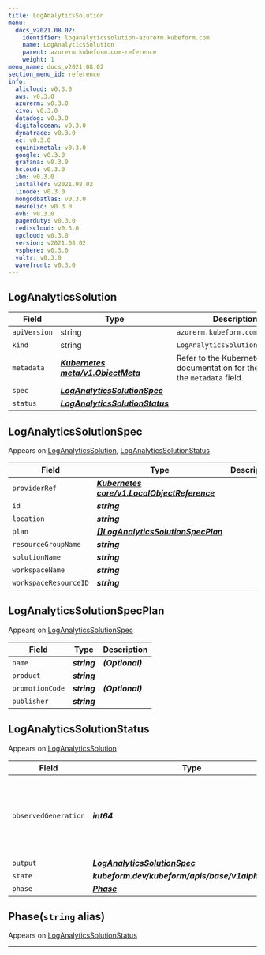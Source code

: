 ```yaml
---
title: LogAnalyticsSolution
menu:
  docs_v2021.08.02:
    identifier: loganalyticssolution-azurerm.kubeform.com
    name: LogAnalyticsSolution
    parent: azurerm.kubeform.com-reference
    weight: 1
menu_name: docs_v2021.08.02
section_menu_id: reference
info:
  alicloud: v0.3.0
  aws: v0.3.0
  azurerm: v0.3.0
  civo: v0.3.0
  datadog: v0.3.0
  digitalocean: v0.3.0
  dynatrace: v0.3.0
  ec: v0.3.0
  equinixmetal: v0.3.0
  google: v0.3.0
  grafana: v0.3.0
  hcloud: v0.3.0
  ibm: v0.3.0
  installer: v2021.08.02
  linode: v0.3.0
  mongodbatlas: v0.3.0
  newrelic: v0.3.0
  ovh: v0.3.0
  pagerduty: v0.3.0
  rediscloud: v0.3.0
  upcloud: v0.3.0
  version: v2021.08.02
  vsphere: v0.3.0
  vultr: v0.3.0
  wavefront: v0.3.0
---
```


## LogAnalyticsSolution
| Field | Type | Description |
| ------ | ----- | ----------- |
| `apiVersion` | string | `azurerm.kubeform.com/v1alpha1` |
|    `kind` | string | `LogAnalyticsSolution` |
| `metadata` | ***[Kubernetes meta/v1.ObjectMeta](https://v1-18.docs.kubernetes.io/docs/reference/generated/kubernetes-api/v1.18/#objectmeta-v1-meta)***|Refer to the Kubernetes API documentation for the fields of the `metadata` field.|
| `spec` | ***[LogAnalyticsSolutionSpec](#loganalyticssolutionspec)***||
| `status` | ***[LogAnalyticsSolutionStatus](#loganalyticssolutionstatus)***||
## LogAnalyticsSolutionSpec

Appears on:[LogAnalyticsSolution](#loganalyticssolution), [LogAnalyticsSolutionStatus](#loganalyticssolutionstatus)

| Field | Type | Description |
| ------ | ----- | ----------- |
| `providerRef` | ***[Kubernetes core/v1.LocalObjectReference](https://v1-18.docs.kubernetes.io/docs/reference/generated/kubernetes-api/v1.18/#localobjectreference-v1-core)***||
| `id` | ***string***||
| `location` | ***string***||
| `plan` | ***[[]LogAnalyticsSolutionSpecPlan](#loganalyticssolutionspecplan)***||
| `resourceGroupName` | ***string***||
| `solutionName` | ***string***||
| `workspaceName` | ***string***||
| `workspaceResourceID` | ***string***||
## LogAnalyticsSolutionSpecPlan

Appears on:[LogAnalyticsSolutionSpec](#loganalyticssolutionspec)

| Field | Type | Description |
| ------ | ----- | ----------- |
| `name` | ***string***| ***(Optional)*** |
| `product` | ***string***||
| `promotionCode` | ***string***| ***(Optional)*** |
| `publisher` | ***string***||
## LogAnalyticsSolutionStatus

Appears on:[LogAnalyticsSolution](#loganalyticssolution)

| Field | Type | Description |
| ------ | ----- | ----------- |
| `observedGeneration` | ***int64***| ***(Optional)*** Resource generation, which is updated on mutation by the API Server.|
| `output` | ***[LogAnalyticsSolutionSpec](#loganalyticssolutionspec)***| ***(Optional)*** |
| `state` | ***kubeform.dev/kubeform/apis/base/v1alpha1.State***| ***(Optional)*** |
| `phase` | ***[Phase](#phase)***| ***(Optional)*** |
## Phase(`string` alias)

Appears on:[LogAnalyticsSolutionStatus](#loganalyticssolutionstatus)

---
